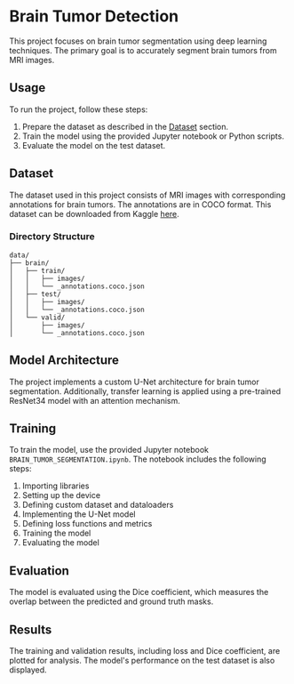 # Brain Tumor Detection

This project focuses on brain tumor segmentation using deep learning techniques. The primary goal is to accurately segment brain tumors from MRI images.

## Usage

To run the project, follow these steps:

1. Prepare the dataset as described in the [Dataset](#dataset) section.
2. Train the model using the provided Jupyter notebook or Python scripts.
3. Evaluate the model on the test dataset.

## Dataset

The dataset used in this project consists of MRI images with corresponding annotations for brain tumors. The annotations are in COCO format. This dataset can be downloaded from Kaggle [here](https://www.kaggle.com/).

### Directory Structure

```
data/
├── brain/
│   ├── train/
│   │   ├── images/
│   │   └── _annotations.coco.json
│   ├── test/
│   │   ├── images/
│   │   └── _annotations.coco.json
│   └── valid/
│       ├── images/
│       └── _annotations.coco.json
```

## Model Architecture

The project implements a custom U-Net architecture for brain tumor segmentation. Additionally, transfer learning is applied using a pre-trained ResNet34 model with an attention mechanism.

## Training

To train the model, use the provided Jupyter notebook `BRAIN_TUMOR_SEGMENTATION.ipynb`. The notebook includes the following steps:

1. Importing libraries
2. Setting up the device
3. Defining custom dataset and dataloaders
4. Implementing the U-Net model
5. Defining loss functions and metrics
6. Training the model
7. Evaluating the model

## Evaluation

The model is evaluated using the Dice coefficient, which measures the overlap between the predicted and ground truth masks.

## Results

The training and validation results, including loss and Dice coefficient, are plotted for analysis. The model's performance on the test dataset is also displayed.